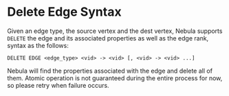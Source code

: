 # Delete Edge Syntax

Given an edge type, the source vertex and the dest vertex, Nebula supports `DELETE` the edge and its associated properties as well as the edge rank, syntax as the follows:

```ngql
DELETE EDGE <edge_type> <vid> -> <vid> [, <vid> -> <vid> ...]
```

Nebula will find the properties associated with the edge and delete all of them. Atomic operation is not guaranteed during the entire process for now, so please retry when failure occurs.
